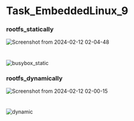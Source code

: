 # Task_EmbeddedLinux_9
### rootfs_statically

![Screenshot from 2024-02-12 02-04-48](https://github.com/Emanmohamed291/Embedded-Linux/assets/109046357/8948a2c6-cd9a-4978-99a5-0283d4f301f8)
#
![busybox_static](https://github.com/Emanmohamed291/Embedded-Linux/assets/109046357/edcd7944-94d8-4fa0-b623-d15edd3e37d3)


### rootfs_dynamically

![Screenshot from 2024-02-12 02-00-15](https://github.com/Emanmohamed291/Embedded-Linux/assets/109046357/a9de86cc-f363-4a22-bfcc-ca104331652f)
#
![dynamic](https://github.com/Emanmohamed291/Embedded-Linux/assets/109046357/d9dde659-0361-4894-9450-4ebf47e5cd11)
